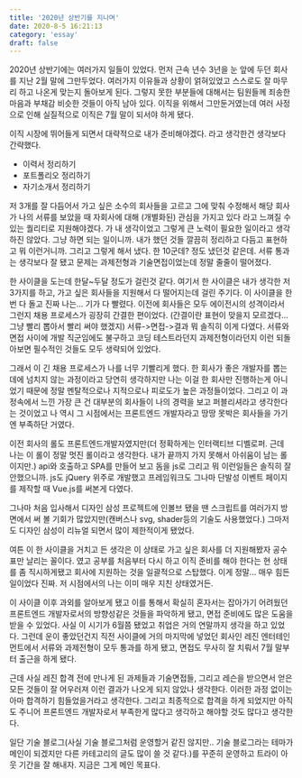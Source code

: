 ```yaml
---
title: '2020년 상반기를 지나며'
date: 2020-8-5 16:21:13
category: 'essay'
draft: false
---
```


2020년 상반기에는 여러가지 일들이 있었다. 먼저 근속 년수 3년을 눈 앞에 두던 회사를 지난 2월 말에 그만두었다. 여러가지 이유들과 상황이 얽혀있었고 스스로도 잘 마무리 하고 나온게 맞는지 돌아보게 된다. 그렇지 못한 부분들에 대해서는 팀원들께 죄송한 마음과 부채감 비슷한 것들이 아직 남아 있다. 이직을 위해서 그만둔거였는데 여러 사정으로 인해 실질적으로 이직은 7월 말이 되서야 하게 됐다. 

이직 시장에 뛰어들게 되면서 대략적으로 내가 준비해야겠다. 라고 생각한건 생각보다 간략했다.

- 이력서 정리하기
- 포트폴리오 정리하기
- 자기소개서 정리하기


저 3개를 잘 다듬어서 가고 싶은 소수의 회사들을 고르고 그에 맞춰 수정해서 해당 회사가 나의 서류를 보았을 때 자회사에 대해 (개별화된) 관심을 가지고 있다 라고 느껴질 수 있는 퀄리티로 지원해야겠다. 가 내 생각이었고 그렇게 큰 노력이 필요한 일이라고 생각하진 않았다. 그냥 하면 되는 일이니까. 내가 했던 것들 깔끔히 정리하고 다듬고 표현하고 뭐 이런거니까. 그리고 그렇게 해서 냈다. 한 10군데? 정도 냈던것 같은데. 서류 통과는 생각보다 잘 됐고 문제는 과제전형과 기술면접이었는데 정말 줄줄이 떨어졌다.

한 사이클을 도는데 한달~두달 정도가 걸린것 같다. 여기서 한 사이클은 내가 생각한 저 3가지를 하고, 가고 싶은 회사들을 지원해서 다 떨어지는데 걸린 주기다. 이 사이클을 한번 다 돌고 진짜 나는... 기가 다 빨렸다. 이전에 회사들은 모두 에이전시의 성격이라서 그런지 채용 프로세스가 굉장히 간결한 편이었다. (간결이란 표현이 맞을지 모르겠다... 그냥 빨리 뽑아서 빨리 써야 했겠지) 서류->면접->결과 뭐 솔직히 이게 다였다. 서류와 면접 사이에 개발 직군임에도 불구하고 코딩 테스트라던지 과제전형이라던지 이런 되돌아보면 필수적인 것들도 모두 생략되어 있었다.

그래서 이 긴 채용 프로세스가 나를 너무 기빨리게 했다. 한 회사가 좋은 개발자를 뽑는데에 넘치지 않는 과정이라고 당연히 생각하지만 나는 이걸 한 회사만 진행하는게 아니었기 때문에 정말 멘탈적으로나 지적으로나 피로도가 높은 과정들이었다. 그리고 이 과정속에서 느낀 가장 큰 건 대부분의 회사들이 나의 경력을 보고 퍼블리셔라고 생각한다는 것이었고 나 역시 그 시점에서는 프론트엔드 개발자라고 땅땅 못박은 회사들을 가기엔 부족하단 거였다.

이전 회사의 롤도 프론트엔드개발자였지만(더 정확하게는 인터랙티브 디벨로퍼. 근데 나는 이 롤이 정말 멋진 롤이라고 생각한다. 내가 끝까지 가지 못해서 아쉬움이 남는 롤이지만.) api와 호출하고 SPA를 만들어 보고 돔을 js로 그리고 뭐 이런일들은 솔직히 잘 안했으니까. js도 jQuery 위주로 개발했고 프레임워크도 그나마 단발성 이벤트 페이지를 제작할 때 Vue.js를 써본게 다였다.

그나마 처음 입사해서 디자인 삼성 프로젝트에 인볼브 됐을 땐 스크립트를 여러가지 방면에서 써 볼 기회가 많았지만(캔버스나 svg, shader등의 기술도 사용했었다.) 그마저도 디자인 삼성이 리뉴얼 되면서 많이 제한적이게 됐었다. 

여튼 이 한 사이클을 거치고 든 생각은 이 상태로 가고 싶은 회사를 더 지원해봤자 공수표만 날리는 꼴이다. 였고 공부를 처음부터 다시 하고 이직 준비를 해야 한다는 현 상태를 좀 직시하게됐고 회사에 지원하는 것을 일괄적으로 스탑했다. 이게 정말... 매우 힘든일이었다 진짜. 저 시점에서의 나는 이미 매우 지친 상태였거든.

이 사이클 이후 과외를 알아보게 됐고 이를 통해서 확실히 혼자서는 잡아가기 어려웠던 프론트엔드 개발자로서의 방향성같은 것들을 파악하게 됐고, 면접 준비에도 많은 도움을 받을 수 있었다. 사실 이 시기가 6월쯤 됐었고 취업은 거의 연말까지 생각을 하고 있었다. 그런데 운이 좋았던건지 직전 사이클에 거의 마지막에 넣었던 회사인 레진 엔터테인먼트에서 서류와 과제전형이 모두 통과를 하게 됐고, 면접도 무사히 잘 치뤄서 7월 말부터 출근을 하게 됐다.

근데 사실 레진 합격 전에 만나게 된 과제들과 기술면접들, 그리고 레슨을 받으면서 얻은 모든 것들이 잘 어우러져 이런 결과가 나오게 되지 않았나 생각한다. 이러한 과정 없이는 아마 합격하기 힘들었을거라고 생각한다. 그리고 최종적으로 합격을 하게 되었지만 아직도 주니어 프론트엔드 개발자로서 부족한게 많다고 생각하고 해야할 것도 많다고 생각한다.

일단 기술 블로그(사실 기술 블로그처럼 운영할거 같진 않지만.. 기술 블로그라는 테마가 메인이 되겠지만 다른 카테고리의 글도 많이 쓸 것 같다.)를 꾸준히 운영하고 트라이 아웃 기간을 잘 해내자. 지금은 그게 메인 목표다. 


